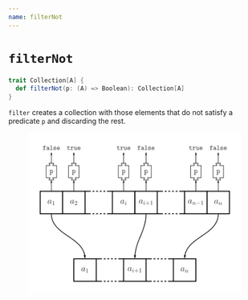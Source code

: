 ```yaml
---
name: filterNot
---
```


# `filterNot`

~~~ scala
trait Collection[A] {
  def filterNot(p: (A) => Boolean): Collection[A]
}
~~~

`filter` creates a collection with those elements that do not satisfy a predicate `p` and discarding the rest.

<figure class="diagram">
  <img src="images/filterNot.svg" alt="filterNot function">
  <!-- <figcaption class="diagram-desc"></figcaption> -->
</figure>
